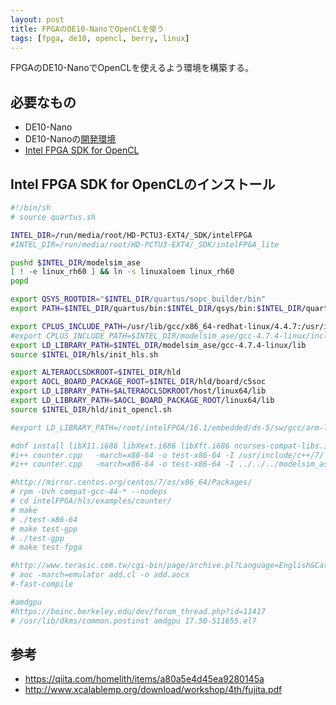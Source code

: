 ```yaml
---
layout: post
title: FPGAのDE10-NanoでOpenCLを使う
tags: [fpga, de10, opencl, berry, linux]
---
```


FPGAのDE10-NanoでOpenCLを使えるよう環境を構築する。

## 必要なもの

- DE10-Nano
- DE10-Nanoの[開発環境](http://www.terasic.com.tw/cgi-bin/page/archive.pl?Language=English&CategoryNo=205&No=1046&PartNo=4)
- [Intel FPGA SDK for OpenCL](https://www.altera.co.jp/products/design-software/embedded-software-developers/opencl/overview.html)

## Intel FPGA SDK for OpenCLのインストール

```quartus.sh
#!/bin/sh
# source quartus.sh

INTEL_DIR=/run/media/root/HD-PCTU3-EXT4/_SDK/intelFPGA
#INTEL_DIR=/run/media/root/HD-PCTU3-EXT4/_SDK/intelFPGA_lite

pushd $INTEL_DIR/modelsim_ase
[ ! -e linux_rh60 ] && ln -s linuxaloem linux_rh60
popd

export QSYS_ROOTDIR="$INTEL_DIR/quartus/sopc_builder/bin"
export PATH=$INTEL_DIR/quartus/bin:$INTEL_DIR/qsys/bin:$INTEL_DIR/quartus/sopc_builder/bin:$INTEL_DIR/modelsim_ase/bin:$PATH

export CPLUS_INCLUDE_PATH=/usr/lib/gcc/x86_64-redhat-linux/4.4.7:/usr/include/c++/4.4.7:/usr/include/c++/4.4.7/x86_64-redhat-linux
#export CPLUS_INCLUDE_PATH=$INTEL_DIR/modelsim_ase/gcc-4.7.4-linux/include/c++/4.7.4
export LD_LIBRARY_PATH=$INTEL_DIR/modelsim_ase/gcc-4.7.4-linux/lib
source $INTEL_DIR/hls/init_hls.sh

export ALTERAOCLSDKROOT=$INTEL_DIR/hld
export AOCL_BOARD_PACKAGE_ROOT=$INTEL_DIR/hld/board/c5soc
export LD_LIBRARY_PATH=$ALTERAOCLSDKROOT/host/linux64/lib
export LD_LIBRARY_PATH=$AOCL_BOARD_PACKAGE_ROOT/linux64/lib
source $INTEL_DIR/hld/init_opencl.sh

#export LD_LIBRARY_PATH=/root/intelFPGA/16.1/embedded/ds-5/sw/gcc/arm-linux-gnueabihf/bin

#dnf install libX11.i686 libXext.i686 libXft.i686 ncurses-compat-libs.i686 glibc-devel.i686
#i++ counter.cpp   -march=x86-64 -o test-x86-64 -I /usr/include/c++/7/ -I /usr/include/c++/7/x86_64-redhat-linux/
#i++ counter.cpp   -march=x86-64 -o test-x86-64 -I ../../../modelsim_ase/gcc-4.7.4-linux/include/c++/4.7.4/ -I ../../../modelsim_ase/gcc-4.7.4-linux/include/c++/4.7.4/i686-pc-linux-gnu/ -L/run/media/root/HD-PCTU3-EXT4/_SDK/intelFPGA_lite/hls/linux64/lib/dspba/linux64 -L/usr/lib/gcc/x86_64-redhat-linux/7/

#http://mirror.centos.org/centos/7/os/x86_64/Packages/
# rpm -Uvh compat-gcc-44-* --nodeps
# cd intelFPGA/hls/examples/counter/
# make
# ./test-x86-64
# make test-gpp
# ./test-gpp
# make test-fpga

#http://www.terasic.com.tw/cgi-bin/page/archive.pl?Language=English&CategoryNo=205&No=1046&PartNo=4
# aoc -march=emulator add.cl -o add.aocx
#-fast-compile

#amdgpu
#https://boinc.berkeley.edu/dev/forum_thread.php?id=11417
# /usr/lib/dkms/common.postinst amdgpu 17.50-511655.el7
```

## 参考

- https://qiita.com/homelith/items/a80a5e4d45ea9280145a
- http://www.xcalablemp.org/download/workshop/4th/fujita.pdf

